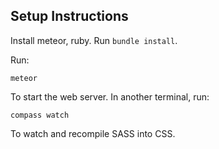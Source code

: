 ## Setup Instructions

Install meteor, ruby. Run `bundle install`.

Run:

```
meteor
```

To start the web server. In another terminal, run:

```
compass watch
```

To watch and recompile SASS into CSS.

